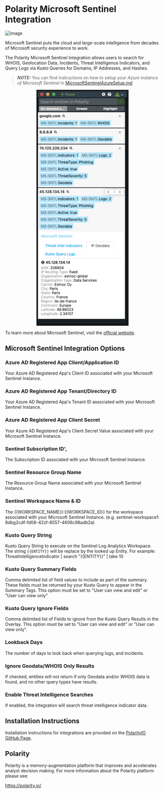 # Polarity Microsoft Sentinel Integration

![image](https://img.shields.io/badge/status-beta-green.svg)

Microsoft Sentinel puts the cloud and large-scale intelligence from decades of Microsoft security experience to work.

The Polarity Microsoft Sentinel Integration allows users to search for WHOIS, Geolocation
Data, Incidents, Threat Intelligence Indicators, and Query Logs via Kusto Queries for Domains, IP Addresses, and Hashes.

> ***NOTE:*** You can find instructions on how to setup your _Azure instance of Microsoft Sentinel_ in [MicrosoftSentinelAzureSetup.md](./MicrosoftSentinelAzureSetup.md)

<div style="display:flex; justify-content:center; align-items: flex-start;">
  <img width="300" alt="Integration Example Search" src="./assets/integration-example.png">
</div>

To learn more about Microsoft Sentinel, visit the [official website](https://azure.microsoft.com/en-us/products/microsoft-sentinel/).


## Microsoft Sentinel Integration Options

### Azure AD Registered App Client/Application ID

Your Azure AD Registered App's Client ID associated with your Microsoft Sentinel Instance.

### Azure AD Registered App Tenant/Directory ID

Your Azure AD Registered App's Tenant ID associated with your Microsoft Sentinel Instance.

### Azure AD Registered App Client Secret

Your Azure AD Registered App's Client Secret Value associated with your Microsoft Sentinel Instance.

### Sentinel Subscription ID',

The Subscription ID associated with your Microsoft Sentinel Instance.

### Sentinel Resource Group Name

The Resource Group Name associated with your Microsoft Sentinel Instance.

### Sentinel Workspace Name & ID

The {{WORKSPACE_NAME}}:{{WORKSPACE_ID}} for the workspace associated with your Microsoft Sentinel Instance.
(e.g. sentinel-workspace1: 8dbg2cdf-fd06-42zf-8557-4606c98adb2a)

### Kusto Query String

Kusto Query String to execute on the Sentinel Log Analytics Workspace.
The string `{{ENTITY}}` will be replace by the looked up Entity.
For example: ThreatIntelligenceIndicator | search "{{ENTITY}}" | take 10

### Kusto Query Summary Fields

Comma delimited list of field values to include as part of the summary.  
These fields must be returned by your Kusto Query to appear in the Summary Tags.
This option must be set to "User can view and edit" or "User can view only"

### Kusto Query Ignore Fields

Comma delimited list of Fields to ignore from the Kusto Query Results in the Overlay.
This option must be set to "User can view and edit" or "User can view only".

### Lookback Days

The number of days to look back when querying logs, and incidents.

### Ignore Geodata/WHOIS Only Results

If checked, entities will not return if only Geodata and/or WHOIS data is found, and no other query types have results.

### Enable Threat Intelligence Searches

If enabled, the integration will search threat intelligence indicator data.

## Installation Instructions

Installation instructions for integrations are provided on the [PolarityIO GitHub Page](https://polarityio.github.io/).

## Polarity

Polarity is a memory-augmentation platform that improves and accelerates analyst decision making. For more information about the Polarity platform please see:

https://polarity.io/
